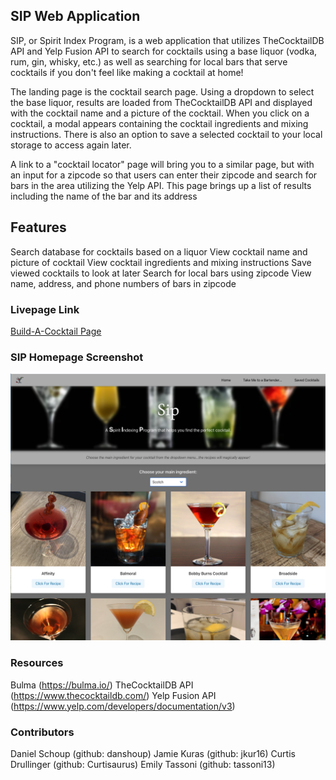 ## SIP Web Application

SIP, or Spirit Index Program, is a web application that utilizes TheCocktailDB API and Yelp Fusion API to search for cocktails using a base liquor (vodka, rum, gin, whisky, etc.) as well as searching for local bars that serve cocktails if you don't feel like making a cocktail at home!

The landing page is the cocktail search page. Using a dropdown to select the base liquor, results are loaded from TheCocktailDB API and displayed with the cocktail name and a picture of the cocktail. When you click on a cocktail, a modal appears containing the cocktail ingredients and mixing instructions. There is also an option to save a selected cocktail to your local storage to access again later.

A link to a "cocktail locator" page will bring you to a similar page, but with an input for a zipcode so that users can enter their zipcode and search for bars in the area utilizing the Yelp API. This page brings up a list of results including the name of the bar and its address

## Features

Search database for cocktails based on a liquor
View cocktail name and picture of cocktail
View cocktail ingredients and mixing instructions
Save viewed cocktails to look at later
Search for local bars using zipcode
View name, address, and phone numbers of bars in zipcode

### Livepage Link
[Build-A-Cocktail Page](https://danshoup.github.io/build-a-cocktail/)

### SIP Homepage Screenshot

![Application Screen Shot](./assets/images/sipScreenshotTemp.png)

### Resources

Bulma (https://bulma.io/)
TheCocktailDB API (https://www.thecocktaildb.com/)
Yelp Fusion API (https://www.yelp.com/developers/documentation/v3)

### Contributors

Daniel Schoup (github: danshoup)
Jamie Kuras (github: jkur16)
Curtis Drullinger (github: Curtisaurus)
Emily Tassoni (github: tassoni13)
